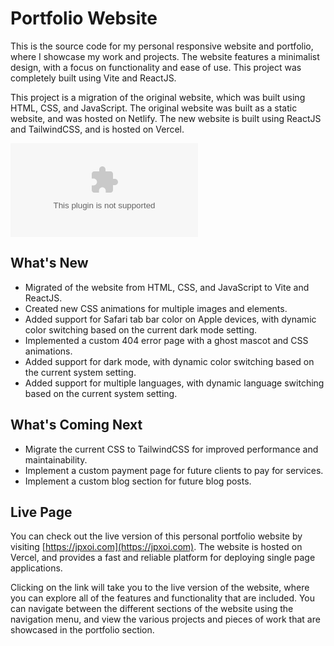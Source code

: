 # Portfolio Website

This is the source code for my personal responsive website and portfolio, where I showcase my work and projects. The website features a minimalist design, with a focus on functionality and ease of use. This project was completely built using Vite and ReactJS.

This project is a migration of the original website, which was built using HTML, CSS, and JavaScript. The original website was built as a static website, and was hosted on Netlify. The new website is built using ReactJS and TailwindCSS, and is hosted on Vercel.

[![Vercel Status](https://vercelbadge.vercel.app/api/jpxoi/jpxoi.com)](https://vercel.com/jpxoi/jpxoi.com)

## What's New

* Migrated of the website from HTML, CSS, and JavaScript to Vite and ReactJS.
* Created new CSS animations for multiple images and elements.
* Added support for Safari tab bar color on Apple devices, with dynamic color switching based on the current dark mode setting.
* Implemented a custom 404 error page with a ghost mascot and CSS animations.
* Added support for dark mode, with dynamic color switching based on the current system setting.
* Added support for multiple languages, with dynamic language switching based on the current system setting.

## What's Coming Next

* Migrate the current CSS to TailwindCSS for improved performance and maintainability.
* Implement a custom payment page for future clients to pay for services.
* Implement a custom blog section for future blog posts.

## Live Page

You can check out the live version of this personal portfolio website by visiting [https://jpxoi.com](https://jpxoi.com). The website is hosted on Vercel, and provides a fast and reliable platform for deploying single page applications.

Clicking on the link will take you to the live version of the website, where you can explore all of the features and functionality that are included. You can navigate between the different sections of the website using the navigation menu, and view the various projects and pieces of work that are showcased in the portfolio section.
